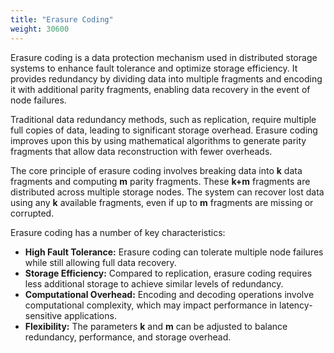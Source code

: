```yaml
---
title: "Erasure Coding"
weight: 30600
---
```


Erasure coding is a data protection mechanism used in distributed storage systems to enhance fault tolerance and
optimize storage efficiency. It provides redundancy by dividing data into multiple fragments and encoding it with
additional parity fragments, enabling data recovery in the event of node failures.

Traditional data redundancy methods, such as replication, require multiple full copies of data, leading to significant
storage overhead. Erasure coding improves upon this by using mathematical algorithms to generate parity fragments that
allow data reconstruction with fewer overheads.

The core principle of erasure coding involves breaking data into **k** data fragments and computing **m** parity
fragments. These **k+m** fragments are distributed across multiple storage nodes. The system can recover lost data using
any **k** available fragments, even if up to **m** fragments are missing or corrupted.

Erasure coding has a number of key characteristics:

- **High Fault Tolerance:** Erasure coding can tolerate multiple node failures while still allowing full data recovery.
- **Storage Efficiency:** Compared to replication, erasure coding requires less additional storage to achieve similar
  levels of redundancy.
- **Computational Overhead:** Encoding and decoding operations involve computational complexity, which may impact
  performance in latency-sensitive applications.
- **Flexibility:** The parameters **k** and **m** can be adjusted to balance redundancy, performance, and storage
  overhead.
